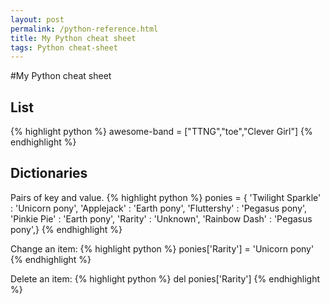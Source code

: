 ```yaml
---
layout: post
permalink: /python-reference.html
title: My Python cheat sheet
tags: Python cheat-sheet
---
```


#My Python cheat sheet

## List
{% highlight python %}
awesome-band = ["TTNG","toe","Clever Girl"]
{% endhighlight %}

## Dictionaries
Pairs of key and value.
{% highlight python %}
ponies = { 'Twilight Sparkle' : 'Unicorn pony',
'Applejack' : 'Earth pony',
'Fluttershy' : 'Pegasus pony',
'Pinkie Pie' : 'Earth pony',
'Rarity' : 'Unknown',
'Rainbow Dash' : 'Pegasus pony',}
{% endhighlight %}

Change an item:
{% highlight python %}
ponies['Rarity'] = 'Unicorn pony'
{% endhighlight %}

Delete an item:
{% highlight python %}
del ponies['Rarity']
{% endhighlight %}
